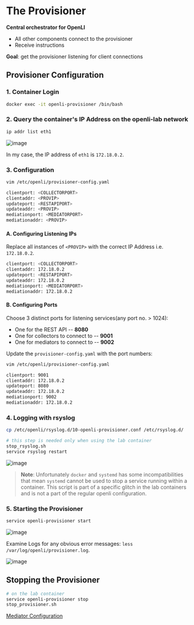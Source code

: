 # The Provisioner

**Central orchestrator for OpenLI**
* All other components connect to the provisioner
* Receive instructions

**Goal**: get the provisioner listening for client connections

## Provisioner Configuration

### 1. Container Login

```bash
docker exec -it openli-provisioner /bin/bash
```

### 2. Query the container's IP Address on the openli-lab network

```bash
ip addr list eth1
```

![image](https://github.com/ShubhamKumar89/OpenLI-Installation/assets/97805339/c2d672a2-e65f-4df3-9369-ad88a39c501b)

In my case, the IP address of `eth1` is `172.18.0.2`.

### 3. Configuration

```bash
vim /etc/openli/provisioner-config.yaml
```

```bash
clientport: <COLLECTORPORT>
clientaddr: <PROVIP>
updateport: <RESTAPIPORT>
updateaddr: <PROVIP>
mediationport: <MEDIATORPORT>
mediationaddr: <PROVIP>
```

#### A. Configuring Listening IPs

Replace all instances of `<PROVIP>` with the correct IP Address i.e. `172.18.0.2`.

```bash
clientport: <COLLECTORPORT>
clientaddr: 172.18.0.2
updateport: <RESTAPIPORT>
updateaddr: 172.18.0.2
mediationport: <MEDIATORPORT>
mediationaddr: 172.18.0.2
```

#### B. Configuring Ports

Choose 3 distinct ports for listening services(any port no. > 1024):
* One for the REST API -- **8080**
* One for collectors to connect to -- **9001**
* One for mediators to connect to -- **9002**

Update the `provisioner-config.yaml` with the port numbers:

```bash
vim /etc/openli/provisioner-config.yaml
```

```bash
clientport: 9001
clientaddr: 172.18.0.2
updateport: 8080
updateaddr: 172.18.0.2
mediationport: 9002
mediationaddr: 172.18.0.2
```

### 4. Logging with rsyslog

```bash
cp /etc/openli/rsyslog.d/10-openli-provisioner.conf /etc/rsyslog.d/

# this step is needed only when using the lab container
stop_rsyslog.sh
service rsyslog restart
```

![image](https://github.com/ShubhamKumar89/OpenLI-Installation/assets/97805339/2f5a8499-bcee-43a9-97d7-212defd6f682)

> **Note**: Unfortunately `docker` and `systemd` has some incompatibilities that mean `systemd` cannot be used to stop a service running within a container. This script is part of a specific glitch in the lab containers and is not a part of the regular openli configuration.

### 5. Starting the Provisioner

```bash
service openli-provisioner start
```

![image](https://github.com/ShubhamKumar89/OpenLI-Installation/assets/97805339/ea51cfa7-a121-40a4-9915-2365e2fd335c)

Examine Logs for any obvious error messages: `less /var/log/openli/provisioner.log`.

![image](https://github.com/ShubhamKumar89/OpenLI-Installation/assets/97805339/d2197446-38bc-47df-b212-f9b2e6b1588b)

## Stopping the Provisioner

```bash
# on the lab container 
service openli-provisioner stop
stop_provisioner.sh
```

[Mediator Configuration](./mediator.md)
